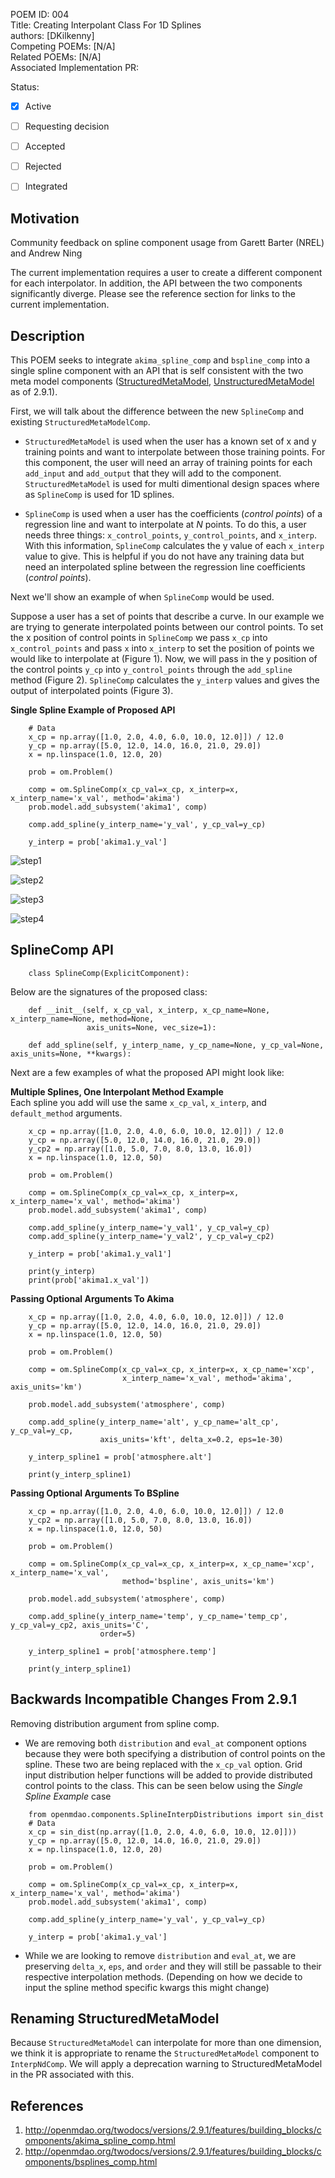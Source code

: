 POEM ID:  004  
Title:   Creating Interpolant Class For 1D Splines  
authors: [DKilkenny]  
Competing POEMs: [N/A]  
Related POEMs: [N/A]  
Associated Implementation PR:

Status:

- [x] Active
- [ ] Requesting decision
- [ ] Accepted
- [ ] Rejected
- [ ] Integrated


Motivation
----------

Community feedback on spline component usage from Garett Barter (NREL) and Andrew Ning

The current implementation requires a user to create a different component for each interpolator. In addition, the API between the two components significantly diverge. Please see the reference section for links to the current implementation.


Description
-----------

This POEM seeks to integrate `akima_spline_comp` and `bspline_comp` into a single spline component with an API that is self consistent with the two meta model components ([StructuredMetaModel](http://openmdao.org/twodocs/versions/2.9.1/features/building_blocks/components/metamodelstructured_comp.html),  [UnstructuredMetaModel](http://openmdao.org/twodocs/versions/2.9.1/features/building_blocks/components/metamodelunstructured_comp.html) as of 2.9.1).

First, we will talk about the difference between the new `SplineComp` and existing `StructuredMetaModelComp`.

* `StructuredMetaModel` is used when the user has a known set of x and y training points and want to interpolate between those training points. For this component, the user will need an array of training points for each `add_input` and `add_output` that they will add to the component. `StructuredMetaModel` is used for multi dimentional design spaces where as `SplineComp` is used for 1D splines.

* `SplineComp` is used when a user has the coefficients (*control points*) of a regression line and want to interpolate at *N* points. To do this, a user needs three things: `x_control_points`, `y_control_points`, and `x_interp`. With this information, `SplineComp` calculates the y value of each `x_interp` value to give. This is helpful if you do not have any training data but need an interpolated spline between the regression line coefficients (*control points*). 

Next we'll show an example of when `SplineComp` would be used.

Suppose a user has a set of points that describe a curve. In our example we are trying to generate interpolated points between our control points. To set the x position of control points in `SplineComp` we pass `x_cp` into `x_control_points` and pass `x` into `x_interp` to set the position of points we would like to interpolate at (Figure 1). Now, we will pass in the y position of the control points `y_cp` into `y_control_points` through the `add_spline` method (Figure 2). `SplineComp` calculates the `y_interp` values and gives the output of interpolated points (Figure 3).

**Single Spline Example of Proposed API**
```
    # Data
    x_cp = np.array([1.0, 2.0, 4.0, 6.0, 10.0, 12.0]]) / 12.0
    y_cp = np.array([5.0, 12.0, 14.0, 16.0, 21.0, 29.0])
    x = np.linspace(1.0, 12.0, 20)

    prob = om.Problem()

    comp = om.SplineComp(x_cp_val=x_cp, x_interp=x, x_interp_name='x_val', method='akima')
    prob.model.add_subsystem('akima1', comp)

    comp.add_spline(y_interp_name='y_val', y_cp_val=y_cp)

    y_interp = prob['akima1.y_val']
```


![step1](figure_1.png)

![step2](figure_2.png) 

![step3](figure_3.png) 

![step4](figure_4.png) 


SplineComp API
--------------------
```
    class SplineComp(ExplicitComponent):
```

Below are the signatures of the proposed class:

```
    def __init__(self, x_cp_val, x_interp, x_cp_name=None, x_interp_name=None, method=None,
                 axis_units=None, vec_size=1):
```

```
    def add_spline(self, y_interp_name, y_cp_name=None, y_cp_val=None, axis_units=None, **kwargs):
```

Next are a few examples of what the proposed API might look like:


**Multiple Splines, One Interpolant Method Example**  
Each spline you add will use the same `x_cp_val`, `x_interp`, and `default_method` arguments.  
```
    x_cp = np.array([1.0, 2.0, 4.0, 6.0, 10.0, 12.0]]) / 12.0
    y_cp = np.array([5.0, 12.0, 14.0, 16.0, 21.0, 29.0])
    y_cp2 = np.array([1.0, 5.0, 7.0, 8.0, 13.0, 16.0])
    x = np.linspace(1.0, 12.0, 50)

    prob = om.Problem()

    comp = om.SplineComp(x_cp_val=x_cp, x_interp=x, x_interp_name='x_val', method='akima')
    prob.model.add_subsystem('akima1', comp)

    comp.add_spline(y_interp_name='y_val1', y_cp_val=y_cp)
    comp.add_spline(y_interp_name='y_val2', y_cp_val=y_cp2)

    y_interp = prob['akima1.y_val1']

    print(y_interp)
    print(prob['akima1.x_val'])
```

**Passing Optional Arguments To Akima**
```
    x_cp = np.array([1.0, 2.0, 4.0, 6.0, 10.0, 12.0]]) / 12.0
    y_cp = np.array([5.0, 12.0, 14.0, 16.0, 21.0, 29.0])
    x = np.linspace(1.0, 12.0, 50)

    prob = om.Problem()

    comp = om.SplineComp(x_cp_val=x_cp, x_interp=x, x_cp_name='xcp', 
                         x_interp_name='x_val', method='akima', axis_units='km')

    prob.model.add_subsystem('atmosphere', comp)

    comp.add_spline(y_interp_name='alt', y_cp_name='alt_cp', y_cp_val=y_cp, 
                    axis_units='kft', delta_x=0.2, eps=1e-30)

    y_interp_spline1 = prob['atmosphere.alt']

    print(y_interp_spline1)
```

**Passing Optional Arguments To BSpline**
```
    x_cp = np.array([1.0, 2.0, 4.0, 6.0, 10.0, 12.0]]) / 12.0
    y_cp2 = np.array([1.0, 5.0, 7.0, 8.0, 13.0, 16.0])
    x = np.linspace(1.0, 12.0, 50)

    prob = om.Problem()

    comp = om.SplineComp(x_cp_val=x_cp, x_interp=x, x_cp_name='xcp', x_interp_name='x_val', 
                         method='bspline', axis_units='km')

    prob.model.add_subsystem('atmosphere', comp)

    comp.add_spline(y_interp_name='temp', y_cp_name='temp_cp', y_cp_val=y_cp2, axis_units='C', 
                    order=5)

    y_interp_spline1 = prob['atmosphere.temp']

    print(y_interp_spline1)
```

Backwards Incompatible Changes From 2.9.1
------------------------------------------

Removing distribution argument from spline comp.

* We are removing both `distribution` and `eval_at` component options because they were both specifying a distribution of control points on the spline. These two are being replaced with the `x_cp_val` option. Grid input distribution helper functions will be added to provide distributed control points to the class. This can be seen below using the *Single Spline Example* case

```
    from openmdao.components.SplineInterpDistributions import sin_dist
    # Data
    x_cp = sin_dist(np.array([1.0, 2.0, 4.0, 6.0, 10.0, 12.0]]))
    y_cp = np.array([5.0, 12.0, 14.0, 16.0, 21.0, 29.0])
    x = np.linspace(1.0, 12.0, 20)

    prob = om.Problem()

    comp = om.SplineComp(x_cp_val=x_cp, x_interp=x, x_interp_name='x_val', method='akima')
    prob.model.add_subsystem('akima1', comp)

    comp.add_spline(y_interp_name='y_val', y_cp_val=y_cp)

    y_interp = prob['akima1.y_val']
```

* While we are looking to remove `distribution` and `eval_at`, we are preserving `delta_x`, `eps`, and `order` and they will still be passable to their respective interpolation methods. (Depending on how we decide to input the spline method specific kwargs this might change)

Renaming StructuredMetaModel
-----------------------------

Because `StructuredMetaModel` can interpolate for more than one dimension, we think it is appropriate to rename the `StructuredMetaModel` component to `InterpNdComp`. We will apply a deprecation warning to StructuredMetaModel in the PR associated with this.

References
-----------
1. http://openmdao.org/twodocs/versions/2.9.1/features/building_blocks/components/akima_spline_comp.html
2. http://openmdao.org/twodocs/versions/2.9.1/features/building_blocks/components/bsplines_comp.html


